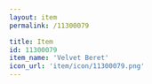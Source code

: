 ```yaml
---
layout: item
permalink: /11300079

title: Item
id: 11300079
item_name: 'Velvet Beret'
icon_url: 'item/icon/11300079.png'
---
```

